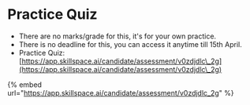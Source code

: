 # Practice Quiz

* There are no marks/grade for this, it's for your own practice.&#x20;
* There is no deadline for this, you can access it anytime till 15th April.
* Practice Quiz: [https://app.skillspace.ai/candidate/assessment/v0zdjdlc\_2g](https://app.skillspace.ai/candidate/assessment/v0zdjdlc\_2g)

{% embed url="https://app.skillspace.ai/candidate/assessment/v0zdjdlc_2g" %}
